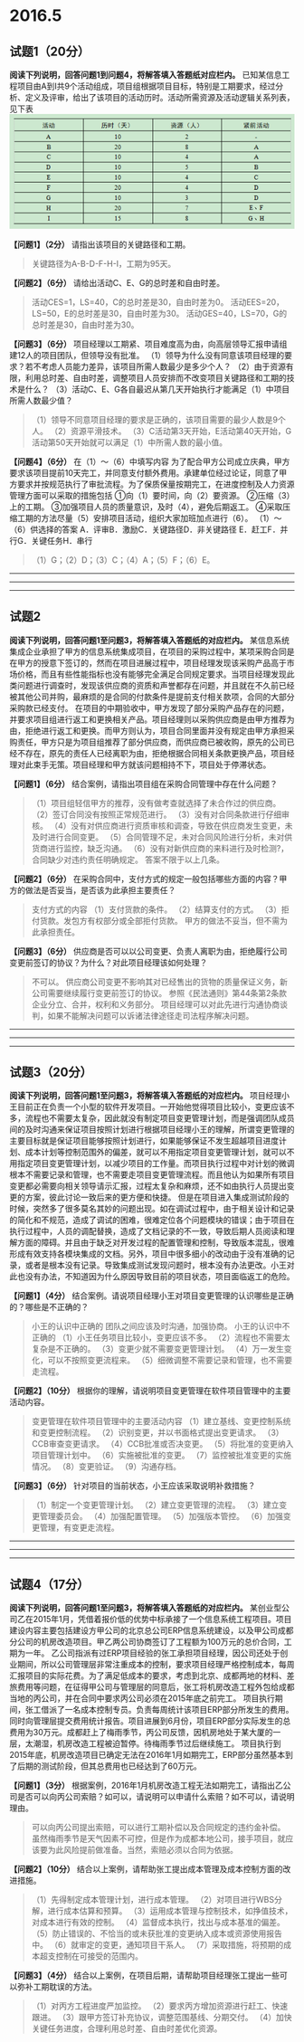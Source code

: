 # 2016.5

## 试题1（20分）

**阅读下列说明，回答问题1到问题4，将解答填入答题纸对应栏内。**
已知某信息工程项目由A到I共9个活动组成，项目组根据项目目标，特别是工期要求，经过分析、定义及评审，给出了该项目的活动历时。活动所需资源及活动逻辑关系列表，见下表
![2016.5.1.png](res/2016.5.1.png)

**【问题1】（2分）**
请指出该项目的关键路径和工期。
>关键路径为A-B-D-F-H-I，工期为95天。

**【问题2】（6分）**
请给出活动C、E、G的总时差和自由时差。
>活动CES=1，LS=40，C的总时差是30，自由时差为0。
活动EES=20，LS=50，E的总时差是30，自由时差为30。
活动GES=40，LS=70，G的总时差是30，自由时差为30。

**【问题3】（6分）**
项目经理以工期紧、项目难度高为由，向高层领导汇报申请组建12人的项目团队，但领导没有批准。
（1）领导为什么没有同意该项目经理的要求？若不考虑人员能力差异，该项目所需人数最少是多少个人？
（2）由于资源有限，利用总时差、自由时差，调整项目人员安排而不改变项目关键路径和工期的技术是什么？
（3）活动C、E、G各自最迟从第几天开始执行才能满足（1）中项目所需人数最少值？
>（1）领导不同意项目经理的要求是正确的，该项目需要的最少人数是9个人。
（2）资源平滑技术。
（3）C活动第3天开始，E活动第40天开始，G活动第50天开始就可以满足（1）中所需人数的最小值。

**【问题4】（6分）**
在（1）～（6）中填写内容
为了配合甲方公司成立庆典，甲方要求该项目提前10天完工，并同意支付额外费用。承建单位经过论证，同意了甲方要求并按规范执行了审批流程。为了保质保量按期完工，在进度控制及人力资源管理方面可以采取的措施包括
①向（1）要时间，向（2）要资源。
②压缩（3）上的工期。
③加强项目人员的质量意识，及时（4），避免后期返工。
④采取压缩工期的方法尽量（5）安排项目活动，组织大家加班加点进行（6）。
（1）～（6）供选择的答案
A．评审B．激励C．关键路径D．非关键路径
E．赶工F．并行G．关键任务H．串行
>（1）G；（2）D；（3）C；（4）A；（5）F；（6）E。

---
---
---

## 试题2

**阅读下列说明，回答问题1至问题3，将解答填入答题纸的对应栏内。**
某信息系统集成企业承担了甲方的信息系统集成项目，在项目的采购过程中，某项采购合同是在甲方的授意下签订的，然而在项目进展过程中，项目经理发现该采购产品高于市场价格，而且有些性能指标也没有能够完全满足合同规定要求。当项目经理发现此类问题进行调查时，发现该供应商的资质和声誉都存在问题，并且就在不久前已经被其他公司并购，最麻烦的是合同的付款条件是提前支付相关款项，合同的大部分采购款已经支付。
在项目的中期验收中，甲方发现了部分采购产品存在的问题，并要求项目组进行返工和更换相关产品。项目经理则以采购供应商是由甲方推荐为由，拒绝进行返工和更换。而甲方则认为，项目合同里面并没有规定由甲方承担采购责任，甲方只是为项目组推荐了部分供应商，而供应商已被收购，原先的公司已经不存在，原先的责任人已经离职为由，拒绝根据合同相关条款更换产品，项目经理对此束手无策。项目经理和甲方就该问题相持不下，项目处于停滞状态。

**【问题1】（6分）**
结合案例，请指出项目组在采购合同管理中存在什么问题？
>（1）项目组轻信甲方的推荐，没有做考查就选择了未合作过的供应商。
（2）签订合同没有按照正常规范进行。
（3）没有对合同条款进行仔细审核。
（4）没有对供应商进行资质审核和调查，导致在供应商发生变更，未及时进行合同变更。
（5）合同管理不足，未对合同风险进行分析，未对供货商进行监控，缺乏沟通。
（6）没有对新供应商的来料进行及时检测?，合同缺少对违约责任明确规定。
答案不限于以上几条。

**【问题2】（6分）**
在采购合同中，支付方式的规定一般包括哪些方面的内容？甲方的做法是否妥当，是否该为此承担主要责任？
>支付方式的内容
（1）支付货款的条件。
（2）结算支付的方式。
（3）拒付货款。发包方有权部分或全部拒付货款。
甲方的做法不妥当，但不需为此承担责任。

**【问题3】（6分）**
供应商是否可以以公司变更、负责人离职为由，拒绝履行公司变更前签订的协议？为什么？对此项目经理该如何处理？
>不可以。
供应商公司变更不影响其对已经售出的货物的质量保证义务，新公司需要继续履行变更前签订的协议。
参照《民法通则》第44条第2条款企业分立、合并，权利和义务部分。
项目经理可以对此先进行沟通协商谈判，如果不能解决问题可以诉诸法律途径走司法程序解决问题。

---
---
---

## 试题3（20分）

**阅读下列说明，回答问题1至问题3，将解答填入答题纸的对应栏内。**
项目经理小王目前正在负责一个小型的软件开发项目。一开始他觉得项目比较小，变更应该不多，流程也不需要太复杂，因此就没有制定项目变更管理计划，而是强调团队成员间的及时沟通来保证项目按照计划进行根据项目经理小王的理解，所谓变更管理的主要目标就是保证项目能够按照计划进行，如果能够保证不发生超越项目进度计划、成本计划等控制范围外的偏差，就可以不用指定项目变更管理计划，就可以不用指定项目变更管理计划，以减少项目的工作量。而项目执行过程中对计划的微调根本不需要记录和管理，也不需要走项目变更管理流程。而且他认为如果所有项目变更都必需要向相关领导请示汇报，过程太复杂和麻烦，还不如由执行人员提出变更的方案，彼此讨论一致后来的更方便和快捷。
但是在项目进入集成测试阶段的时候，突然多了很多莫名其妙的问题出现。如在调试过程中，由于相关设计和记录的简化和不规范，造成了调试的困难，很难定位各个问题模块的错误；由于项目在执行过程中，人员的调配替换，造成了文档记录的不一致，导致后期人员阅读和理解方面的障碍。并且由于缺乏对开发过程的配置管理和控制，导致版本混乱，很难形成有效支持各模块集成的文档。另外，项目中很多细小的改动由于没有准确的记录，或者是根本没有记录。导致集成测试发现问题时，根本没有办法更改。小王对此也没有办法，不知道因为什么原因导致目前的项目状态，项目面临返工的危险。

**【问题1】（4分）**
结合案例。请说项目经理小王对项目变更管理的认识哪些是正确的？哪些是不正确的？
>小王的认识中正确的
团队之间应该及时沟通，加强协商。
小王的认识中不正确的
（1）小王任务项目比较小，变更应该不多。
（2）流程也不需要太复杂是不正确的。
（3）变更少就不需要变更管理计划。
（4）万一发生变化，可以不按照变更流程来。
（5）细微调整不需要记录和管理，也不需要走流程。

**【问题2】（10分）**
根据你的理解，请说明项目变更管理在软件项目管理中的主要活动内容。
>变更管理在软件项目管理中的主要活动内容
（1）建立基线、变更控制系统和变更控制流程。
（2）识别变更，并以书面格式提出变更请求。
（3）CCB审查变更请求。
（4）CCB批准或否决变更。
（5）将批准的变更纳入项目管理计划中。
（6）实施被批准的变更。
（7）监控被批准变更的实施情况。
（8）变更验证。
（9）沟通存档。

**【问题3】（6分）**
针对项目的当前状态，小王应该采取说明补救措施？
>（1）制定一个变更管理计划。
（2）建立变更管理的流程。
（3）建立变更管理委员会。
（4）加强配置管理。
（5）加强版本管控。
（6）加强变更管理，有变更走流程。

---
---
---

## 试题4（17分）

**阅读下列说明，回答问题1至问题3，将解答填入答题纸的对应栏内。**
某创业型公司乙在2015年1月，凭借着报价低的优势中标承接了一个信息系统工程项目。项目建设内容主要包括建设方甲公司的北京总公司ERP信息系统建设，以及甲公司成都分公司的机房改造项目。甲乙两公司协商签订了工程额为100万元的总价合同，工期为一年。
乙公司指派有过ERP项目经验的张工承担项目经理，因公司还处于创业期间，所以公司管理层非常注重成本的控制，要求项目经理严格控制成本，每周汇报项目的实际花费。为了满足低成本的要求，考虑到北京、成都两地的材料、差旅费用等问题，在征得甲公司与管理层的同意后，张工将机房改造工程外包给成都当地的丙公司，并在合同中要求丙公司必须在2015年底之前完工。
项目执行期间，张工借派了一名成本控制专员。负责每周统计该项目ERP部分所发生的费用。同时向管理层提交费用统计报告。项目进展到6月份，项目ERP部分实际发生的总费用为30万元。成都赶上了梅雨季节，丙公司反馈，因机房地处于某大厦的一层，太潮湿，机房改造工程被迫暂停。待梅雨季节过后继续施工。
项目执行到2015年底，机房改造项目已确定无法在2016年1月如期完工，ERP部分虽然基本到了后期的测试阶段，但其总费用也已经达到了60万元。

**【问题1】（3分）**
根据案例，2016年1月机房改造工程无法如期完工，请指出乙公司是否可以向丙公司索赔？如可以，请说明可以申请什么索赔？如不可以，请说明理由。
>可以向丙公司提出索赔，可以进行工期补偿以及合同规定的违约金补偿。
虽然梅雨季节是天气因素不可控，但是作为成都本地公司，接手项目，就应该要为此风险提前做准备。当然，索赔必须以合同为依据。

**【问题2】（10分）**
结合以上案例，请帮助张工提出成本管理及成本控制方面的改进措施。
>（1）先得制定成本管理计划，进行成本管理。
（2）对项目进行WBS分解，进行成本估算和预算。
（3）运用成本管理与控制技术，如挣值技术，对成本进行有效的控制。
（4）监督成本执行，找出与成本基准的偏差。
（5）防止错误的、不恰当的或未获批准的变更纳入成本或资源使用报告中。
（6）就审定的变更，通知项目干系人。
（7）采取措施，将预期的成本超支控制在可接受的范围内。

**【问题3】（4分）**
结合以上案例，在项目后期，请帮助项目经理张工提出一些可以弥补工期耽误的方法。
>（1）对丙方工程进度严加监控。
（2）要求丙方增加资源进行赶工、快速跟进。
（3）跟甲方签订补充协议，调整范围基线、分期交付。
（4）加快关键任务进度，合理利用总时差、自由时差优化资源。
